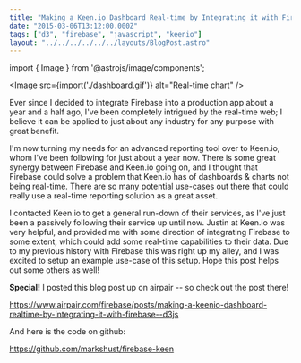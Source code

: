 ```yaml
---
title: "Making a Keen.io Dashboard Real-time by Integrating it with Firebase & D3.js"
date: "2015-03-06T13:12:00.000Z"
tags: ["d3", "firebase", "javascript", "keenio"]
layout: "../../../../../../layouts/BlogPost.astro"
---
```


import { Image } from '@astrojs/image/components';

<Image src={import('./dashboard.gif')} alt="Real-time chart" />

Ever since I decided to integrate Firebase into a production app about a year and a half ago, I've been completely intrigued by the real-time web; I believe it can be applied to just about any industry for any purpose with great benefit.

I'm now turning my needs for an advanced reporting tool over to Keen.io, whom I've been following for just about a year now. There is some great synergy between Firebase and Keen.io going on, and I thought that Firebase could solve a problem that Keen.io has of dashboards & charts not being real-time. There are so many potential use-cases out there that could really use a real-time reporting solution as a great asset.

I contacted Keen.io to get a general run-down of their services, as I've just been a passively following their service up until now. Justin at Keen.io was very helpful, and provided me with some direction of integrating Firebase to some extent, which could add some real-time capabilities to their data. Due to my previous history with Firebase this was right up my alley, and I was excited to setup an example use-case of this setup. Hope this post helps out some others as well!

**Special!** I posted this blog post up on airpair -- so check out the post there!

https://www.airpair.com/firebase/posts/making-a-keenio-dashboard-realtime-by-integrating-it-with-firebase--d3js

And here is the code on github:

https://github.com/markshust/firebase-keen
